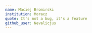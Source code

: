 ```yaml
---
name: Maciej Bromirski
institution: Moracz
quote: It's not a bug, it's a feature 
github_user: Nevalicjus
---
```

